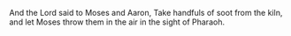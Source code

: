And the Lord said to Moses and Aaron, Take handfuls of soot from the kiln, and let Moses throw them in the air in the sight of Pharaoh.
